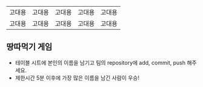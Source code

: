 <table>
      <tbody>
</tr>
  	  <td>고대용</td>
	  <td>고대용</td>
	  <td>고대용</td>
	  <td>고대용</td>
      <td>고대용</td>
        </tr>
        <tr>
          <td>고대용</td>
          <td>고대용</td>
          <td>고대용</td>
          <td>고대용</td>
          <td>고대용</td>
        </tr>
      </tbody>
</table>

## 땅따먹기 게임

- 테이블 시트에 본인의 이름을 남기고 팀의 repository에 add, commit, push 해주세요.
- 제한시간 5분 이후에 가장 많은 이름을 남긴 사람이 우승!
